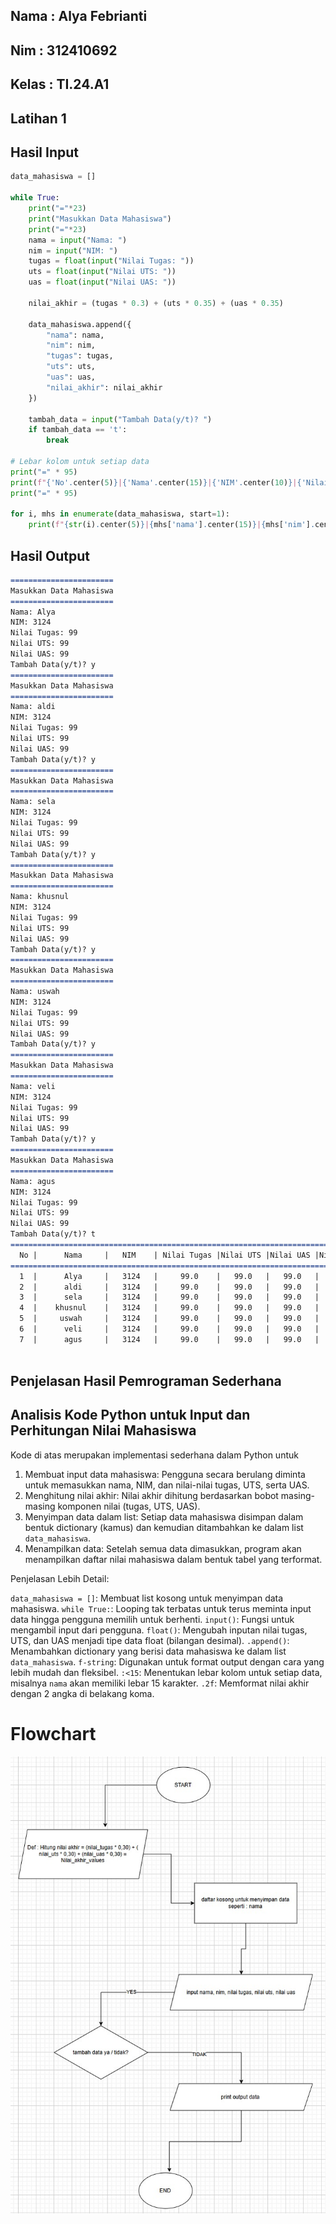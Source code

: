 ## Nama     : Alya Febrianti
## Nim      : 312410692
## Kelas    : TI.24.A1

## Latihan 1
## Hasil Input
```Python
data_mahasiswa = []

while True:
    print("="*23)
    print("Masukkan Data Mahasiswa")
    print("="*23)
    nama = input("Nama: ")
    nim = input("NIM: ")
    tugas = float(input("Nilai Tugas: "))
    uts = float(input("Nilai UTS: "))
    uas = float(input("Nilai UAS: "))

    nilai_akhir = (tugas * 0.3) + (uts * 0.35) + (uas * 0.35)

    data_mahasiswa.append({
        "nama": nama,
        "nim": nim,
        "tugas": tugas,
        "uts": uts,
        "uas": uas,
        "nilai_akhir": nilai_akhir
    })

    tambah_data = input("Tambah Data(y/t)? ")
    if tambah_data == 't':
        break

# Lebar kolom untuk setiap data
print("=" * 95)
print(f"{'No'.center(5)}|{'Nama'.center(15)}|{'NIM'.center(10)}|{'Nilai Tugas'.center(13)}|{'Nilai UTS'.center(10)}|{'Nilai UAS'.center(10)}|{'Nilai Akhir'.center(10)}")
print("=" * 95)

for i, mhs in enumerate(data_mahasiswa, start=1):
    print(f"{str(i).center(5)}|{mhs['nama'].center(15)}|{mhs['nim'].center(10)}|{str(mhs['tugas']).center(13)}|{str(mhs['uts']).center(10)}|{str(mhs['uas']).center(10)}|{format(mhs['nilai_akhir'], '.2f').center(10)}")

```
## Hasil Output
````Markdown
=======================
Masukkan Data Mahasiswa
=======================
Nama: Alya  
NIM: 3124
Nilai Tugas: 99
Nilai UTS: 99
Nilai UAS: 99
Tambah Data(y/t)? y
=======================
Masukkan Data Mahasiswa
=======================
Nama: aldi
NIM: 3124
Nilai Tugas: 99
Nilai UTS: 99
Nilai UAS: 99
Tambah Data(y/t)? y
=======================
Masukkan Data Mahasiswa
=======================
Nama: sela
NIM: 3124
Nilai Tugas: 99
Nilai UTS: 99
Nilai UAS: 99
Tambah Data(y/t)? y
=======================
Masukkan Data Mahasiswa
=======================
Nama: khusnul
NIM: 3124
Nilai Tugas: 99
Nilai UTS: 99
Nilai UAS: 99
Tambah Data(y/t)? y
=======================
Masukkan Data Mahasiswa
=======================
Nama: uswah
NIM: 3124
Nilai Tugas: 99
Nilai UTS: 99
Nilai UAS: 99
Tambah Data(y/t)? y
=======================
Masukkan Data Mahasiswa
=======================
Nama: veli
NIM: 3124
Nilai Tugas: 99
Nilai UTS: 99
Nilai UAS: 99
Tambah Data(y/t)? y
=======================
Masukkan Data Mahasiswa
=======================
Nama: agus
NIM: 3124
Nilai Tugas: 99
Nilai UTS: 99
Nilai UAS: 99
Tambah Data(y/t)? t
===============================================================================================
  No |      Nama     |   NIM    | Nilai Tugas |Nilai UTS |Nilai UAS |Nilai Akhir
===============================================================================================
  1  |      Alya     |   3124   |     99.0    |   99.0   |   99.0   |  99.00
  2  |      aldi     |   3124   |     99.0    |   99.0   |   99.0   |  99.00   
  3  |      sela     |   3124   |     99.0    |   99.0   |   99.0   |  99.00
  4  |    khusnul    |   3124   |     99.0    |   99.0   |   99.0   |  99.00
  5  |     uswah     |   3124   |     99.0    |   99.0   |   99.0   |  99.00
  6  |      veli     |   3124   |     99.0    |   99.0   |   99.0   |  99.00
  7  |      agus     |   3124   |     99.0    |   99.0   |   99.0   |  99.00
 
````
## Penjelasan Hasil Pemrograman Sederhana
## Analisis Kode Python untuk Input dan Perhitungan Nilai Mahasiswa

Kode di atas merupakan implementasi sederhana dalam Python untuk

1. Membuat input data mahasiswa: Pengguna secara berulang diminta untuk memasukkan nama, NIM, dan nilai-nilai tugas, UTS, serta UAS.
2. Menghitung nilai akhir: Nilai akhir dihitung berdasarkan bobot masing-masing komponen nilai (tugas, UTS, UAS).
3. Menyimpan data dalam list: Setiap data mahasiswa disimpan dalam bentuk dictionary (kamus) dan kemudian ditambahkan ke dalam list `data_mahasiswa`.
4. Menampilkan data: Setelah semua data dimasukkan, program akan menampilkan daftar nilai mahasiswa dalam bentuk tabel yang terformat.

Penjelasan Lebih Detail:

`data_mahasiswa = []`: Membuat list kosong untuk menyimpan data mahasiswa.
`while True:`: Looping tak terbatas untuk terus meminta input data hingga pengguna memilih untuk berhenti.
`input()`: Fungsi untuk mengambil input dari pengguna.
`float()`: Mengubah inputan nilai tugas, UTS, dan UAS menjadi tipe data float (bilangan desimal).
`.append()`: Menambahkan dictionary yang berisi data mahasiswa ke dalam list `data_mahasiswa`.
`f-string`: Digunakan untuk format output dengan cara yang lebih mudah dan fleksibel.
`:<15`: Menentukan lebar kolom untuk setiap data, misalnya `nama` akan memiliki lebar 15 karakter.
`.2f`: Memformat nilai akhir dengan 2 angka di belakang koma.

# Flowchart
![Flowchart](img/flowchart.jpg)


